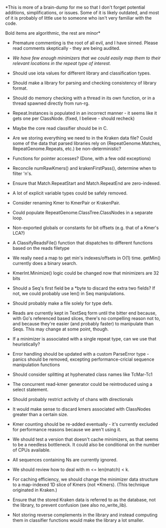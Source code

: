 *This is more of a brain-dump for me so that I don't forget potential
additions, simplifications, or issues. Some of it is likely
outdated, and most of it is probably of little use to someone who isn't
very familiar with the code.

Bold items are algorithmic, the rest are minor*

* Premature commenting is the root of all evil, and I have sinned. Please read
comments skeptically - they are being audited.

* *We have few enough minimizers that we could easily map them to their
  relevant locations in the repeat type of interest.*

* Should use iota values for different library and classification types.

* Should make a library for parsing and checking consistency of library
  format.

* Should do memory checking with a thread in its own function, or in a
  thread spawned directly from run-rg.

* Repeat.Instances is populated in an incorrect manner - it seems like it gets
one per ClassNode. (fixed, I believe - should recheck)

* Maybe the core read classifier should be in C.

* Are we storing everything we need to in the Kraken data file? Could some of the
data that parsed libraries rely on (RepeatGenome.Matches, RepeatGenome.Repeats,
etc.) be non-deterministic?

* Functions for pointer accesses? (Done, with a few odd exceptions)

* Reconcile numRawKmers() and krakenFirstPass(), determine when to filter 'n's.

* Ensure that Match.RepeatStart and Match.RepeatEnd are zero-indexed.

* A lot of explicit variable types could be safely removed.

* Consider renaming Kmer to KmerPair or KrakenPair.

* Could populate RepeatGenome.ClassTree.ClassNodes in a separate loop.

* Non-exported globals or constants for bit offsets (e.g. that of a Kmer's LCA?)

* A ClassifyReadsFile() function that dispatches to different functions based on
the reads filetype

* We really need a map to get min's indexes/offsets in O(1) time. getMin()
currently does a binary search.

* KmerInt.Minimize() logic could be changed now that minimizers are 32 bits

* Should a Seq's first field be a *byte to discard the extra two fields? If not,
we could probably use len() in Seq manipulations.

* Should probably make a file solely for type defs.

* Reads are currently kept in TextSeq form until the bitter end because, with
Go's referenced based slices, there's no compelling reason not to, and because
they're easier (and probably faster) to manipulate than Seqs. This may change
at some point, though.

* If a minimizer is associated with a single repeat type, can we use that
heuristically?

* Error handling should be updated with a custom ParseError type - panics should
be removed, excepting performance-cricial sequence manipulation functions

* Should consider splitting at hyphenated class names like TcMar-Tc1

* The concurrent read-kmer generator could be reintroduced using a select
statement.

* Should probably restrict activity of chans with directionals

* It would make sense to discard kmers associated with ClassNodes greater than a
certain size.

* Kmer counting should be re-added eventually - it's currently excluded for
performance reasons because we aren't using it.

* We should test a version that doesn't cache minimizers, as that seems to be a
needless bottleneck. It could also be conditional on the number of CPUs
available.

* All sequences containing Ns are currently ignored.

* We should review how to deal with m <= len(match) < k.

* For caching efficiency, we should change the minimizer data structure to a
map-indexed 1D slice of Kmers (not *Kmers). (This technique originated in
Kraken.)

* Ensure that the stored Kraken data is referred to as the database, not
the library, to prevent confusion (see also no_write_lib).

* Not storing reverse complements in the library and instead computing
  them in classifier functions would make the library a lot smaller.
